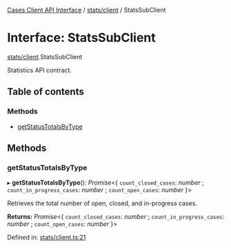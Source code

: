[Cases Client API Interface](../cases_client_api.md) / [stats/client](../modules/stats_client.md) / StatsSubClient

# Interface: StatsSubClient

[stats/client](../modules/stats_client.md).StatsSubClient

Statistics API contract.

## Table of contents

### Methods

- [getStatusTotalsByType](stats_client.statssubclient.md#getstatustotalsbytype)

## Methods

### getStatusTotalsByType

▸ **getStatusTotalsByType**(): *Promise*<{ `count_closed_cases`: *number* ; `count_in_progress_cases`: *number* ; `count_open_cases`: *number*  }\>

Retrieves the total number of open, closed, and in-progress cases.

**Returns:** *Promise*<{ `count_closed_cases`: *number* ; `count_in_progress_cases`: *number* ; `count_open_cases`: *number*  }\>

Defined in: [stats/client.ts:21](https://github.com/jonathan-buttner/kibana/blob/1e8ae1f6ba4/x-pack/plugins/cases/server/client/stats/client.ts#L21)
